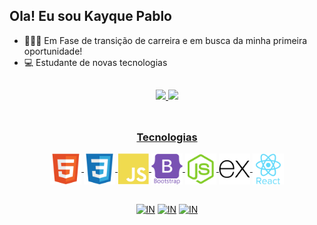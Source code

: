 ## Ola! Eu sou Kayque Pablo

- 👨🏻‍💻 Em Fase de transição de carreira e em busca da minha primeira oportunidade!
- 💻 Estudante de novas tecnologias


##

<div align = "center">
 <a href="https://github.com/kayquepablo">
 <img height="160em" src="https://github-readme-stats.vercel.app/api?username=kayquepablo&show_icons=true&theme=dark&include_all_commits=true&count_private=true"/>
 <img height="160em" src="https://github-readme-stats.vercel.app/api/top-langs/?username=kayquepablo&layout=compact&langs_count=7&theme=dark"/>
</div> <br>
  
  ##
  
<div align = "center">
 <h3>Tecnologias</h3>
  <img align="center" alt="HTML" width="50" src="https://raw.githubusercontent.com/devicons/devicon/master/icons/html5/html5-original.svg">
  <img align="center" alt="CSS" width="50" src="https://raw.githubusercontent.com/devicons/devicon/master/icons/css3/css3-original.svg"> 
  <img align="center" alt="Js" width="50" src="https://raw.githubusercontent.com/devicons/devicon/master/icons/javascript/javascript-plain.svg">
  <img align="center" alt="Bootstrap" width="50" src="https://raw.githubusercontent.com/devicons/devicon/master/icons/bootstrap/bootstrap-plain-wordmark.svg">
  <img align="center" alt="NodeJS" width="50" src="https://raw.githubusercontent.com/devicons/devicon/master/icons/nodejs/nodejs-original.svg">
  <img align="center" alt=Express" width="50" src="https://raw.githubusercontent.com/devicons/devicon/master/icons/express/express-original.svg">
  <img align="center" alt="REACT" width="50" src="https://raw.githubusercontent.com/devicons/devicon/master/icons/react/react-original-wordmark.svg">
</div>
  
##

<div align = "center">
 <a href="https://www.instagram.com/kayquepablo_gtr" target="_blank"><img align="center" alt="IN" width="120" height="30" src="https://img.shields.io/badge/-Instagram-%23E4405F?style=for-the-badge&logo=instagram&logoColor=white" target="_blank"></a>
 <a href = "mailto:kayquepablotzero@icloud.com"><img align="center" alt="IN" width="120" height="30" src="https://img.shields.io/badge/-Icloud-%23333?style=for-the-badge&logo=icloud&logoColor=white" target="_blank"></a>
  <a href="https://www.linkedin.com/in/kayque-pablo-141a7021a" target="_blank"><img align="center" alt="IN" width="120" height="30" src="https://img.shields.io/badge/-LinkedIn-%230077B5?style=for-the-badge&logo=linkedin&logoColor=white" target="_blank"></a> 
</div>



<!--
**KayquePablo/kayquepablo** is a ✨ _special_ ✨ repository because its `README.md` (this file) appears on your GitHub profile.

Here are some ideas to get you started:

- 🔭 I’m currently working on ...
- 🌱 I’m currently learning ...
- 👯 I’m looking to collaborate on ...
- 🤔 I’m looking for help with ...
- 💬 Ask me about ...
- 📫 How to reach me: ...
- 😄 Pronouns: ...
- ⚡ Fun fact: ...
-->
